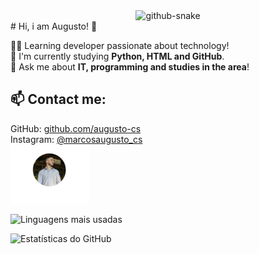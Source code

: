 <div align="center">
  <picture>
    <source media="(prefers-color-scheme: dark)" srcset="https://github.com/Daynlight/Daynlight/blob/output/github-contribution-grid-snake.svg" />
    <source media="(prefers-color-scheme: light)" srcset="https://github.com/Daynlight/Daynlight/blob/output/github-contribution-grid-snake-dark.svg" />
    <img alt="github-snake" src="github-snake.svg" />
  </picture></br>
</div>
# Hi, i am Augusto! 👋

👨‍💻 Learning developer passionate about technology!  
🌱 I'm currently studying **Python, HTML and GitHub**.  
💬 Ask me about **IT, programming and studies in the area**!  
## 📫 Contact me:
GitHub: [github.com/augusto-cs](https://github.com/augusto-cs)
<br>
Instagram: [@marcosaugusto_cs](https://instagram.com/marcosaugusto_cs)
<br>
<img src="https://github.com/augusto-cs/Ola-Mundo/blob/main/site-exemplo/Sem%20nome%20(200%20x%20200%20px)%20(200%20x%20150%20px).png" 
     alt="Minha assinatura" 
     style="width: 25%; height: auto;">


![Linguagens mais usadas](https://github-readme-stats.vercel.app/api/top-langs/?username=augusto-cs&layout=compact&theme=dark)

![Estatísticas do GitHub](https://github-readme-stats.vercel.app/api?username=augusto-cs&show_icons=true&theme=dark)









